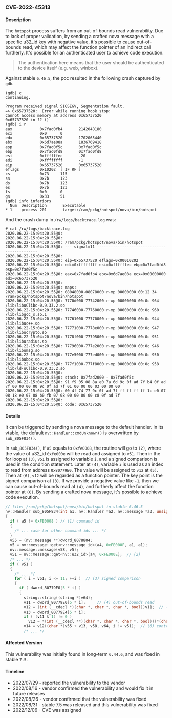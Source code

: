 ### CVE-2022-45313

#### Description

The `hotspot` process suffers from an out-of-bounds read vulnerability. Due to lack of proper validation, by sending a crafted nova message with a specific u32_id key with negative value, it's possible to cause out-of-bounds read, which may affect the function pointer of an indirect call furtherly. It's possible for an authenticated user to achieve code execution.
> The authentication here means that the user should be authenticated to the device itself (e.g. web, winbox).

Against stable `6.46.5`, the poc resulted in the following crash captured by `gdb`.

```shell
(gdb) c
Continuing.

Program received signal SIGSEGV, Segmentation fault.
=> 0x65737520:  Error while running hook_stop:
Cannot access memory at address 0x65737520
0x65737520 in ?? ()
(gdb) i r
eax            0x7fad0fb4       2142048180
ecx            0x0      0
edx            0x65737520       1702065440
ebx            0x6d7ae08a       1836769418
esp            0x7fad0f5c       0x7fad0f5c
ebp            0x7fad0fd8       0x7fad0fd8
esi            0xffffffec       -20
edi            0xffffffff       -1
eip            0x65737520       0x65737520
eflags         0x10202  [ IF RF ]
cs             0x73     115
ss             0x7b     123
ds             0x7b     123
es             0x7b     123
fs             0x0      0
gs             0x33     51
(gdb) info inferiors
  Num  Description       Executable
* 1    process 201       target:/ram/pckg/hotspot/nova/bin/hotspot               
```

And the crash dump in `/rw/logs/backtrace.log` was:

```shell
# cat /rw/logs/backtrace.log 
2020.06.22-15:04:20.55@0: 
2020.06.22-15:04:20.55@0: 
2020.06.22-15:04:20.55@0: /ram/pckg/hotspot/nova/bin/hotspot
2020.06.22-15:04:20.55@0: --- signal=11 --------------------------------------------
2020.06.22-15:04:20.55@0: 
2020.06.22-15:04:20.55@0: eip=0x65737520 eflags=0x00010202
2020.06.22-15:04:20.55@0: edi=0xffffffff esi=0xffffffec ebp=0x7fad0fd8 esp=0x7fad0f5c
2020.06.22-15:04:20.55@0: eax=0x7fad0fb4 ebx=0x6d7ae08a ecx=0x00000000 edx=0x65737520
2020.06.22-15:04:20.55@0: 
2020.06.22-15:04:20.55@0: maps:
2020.06.22-15:04:20.55@0: 08048000-08078000 r-xp 00000000 00:12 34         /ram/pckg/hotspot/nova/bin/hotspot
2020.06.22-15:04:20.55@0: 7770d000-77742000 r-xp 00000000 00:0c 964        /lib/libuClibc-0.9.33.2.so
2020.06.22-15:04:20.55@0: 77746000-77760000 r-xp 00000000 00:0c 960        /lib/libgcc_s.so.1
2020.06.22-15:04:20.55@0: 77761000-77770000 r-xp 00000000 00:0c 944        /lib/libuc++.so
2020.06.22-15:04:20.55@0: 77771000-7778e000 r-xp 00000000 00:0c 947        /lib/libucrypto.so
2020.06.22-15:04:20.55@0: 7778f000-77795000 r-xp 00000000 00:0c 951        /lib/liburadius.so
2020.06.22-15:04:20.55@0: 77796000-777e2000 r-xp 00000000 00:0c 946        /lib/libumsg.so
2020.06.22-15:04:20.55@0: 777e5000-777ed000 r-xp 00000000 00:0c 950        /lib/libubox.so
2020.06.22-15:04:20.55@0: 777f1000-777f8000 r-xp 00000000 00:0c 958        /lib/ld-uClibc-0.9.33.2.so
2020.06.22-15:04:20.55@0: 
2020.06.22-15:04:20.55@0: stack: 0x7fad2000 - 0x7fad0f5c 
2020.06.22-15:04:20.55@0: 91 f9 05 08 8a e0 7a 6d 9c 0f ad 7f b4 0f ad 7f 00 00 00 00 9c 0f ad 7f 01 00 00 00 03 00 00 00 
2020.06.22-15:04:20.55@0: 00 4f 74 77 9c 0f ad 7f ff ff ff ff 1c e0 07 08 18 e0 07 08 b0 fb 07 08 00 00 00 00 c8 0f ad 7f 
2020.06.22-15:04:20.55@0: 
2020.06.22-15:04:20.55@0: code: 0x65737520
```

#### Details

It can be triggered by sending a nova message to the default handler. In its vtable, the default `nv::Handler::cmdUnknown()` is overwritten by `sub_805F834()`.

In `sub_805F834()`, if `a5` equals to `0xfe0008`, the routine will go to `(2)`, where the value of u32_id `0xfe000e` will be read and assigned to `v51`. Then in the for loop at `(3)`, `v51` is assigned to variable `i`, and a signed comparison is used in the condition statement. Later at `(4)`, variable `i` is used as an index to read from address `0x80779E0`. The value will be assigned to `v12` at `(5)`. Then at `(6)`, `v12` will be regarded as a function pointer.
The key point is the signed comparison at `(3)`. If we provide a negative value like `-1`, then we can cause out-of-bounds read at `(4)`, and furtherly affect the function pointer at `(6)`. By sending a crafted nova message, it's possible to achieve code execution.

```c++
// file: /ram/pckg/hotspot/nova/bin/hotspot in stable 6.46.5
nv::Handler sub_805F834(int a1, nv::Handler *a2, nv::message *a3, unsigned int a4, int a5)
{
  if ( a5 != 0xFE0008 ) // (1) command id
  {
    /* ... case for other command ids ... */
  }
  v55 = (nv::message **)dword_8078804;
  v5 = nv::message::get<nv::message_id>(a4, 0xFE000F, a1, a1);
  nv::message::message(v58, v5);
  v51 = nv::message::get<nv::u32_id>(a4, 0xFE000E);  // (2)
  /* ... */
  if ( v51 )
  {
    /* ... */
    for ( i = v51; i <= 11; ++i )  // (3) signed comparison
    {
      if ( dword_80779E0[5 * i] )
      {
        string::string((string *)v64);
        v11 = dword_80779E0[5 * i];     // (4) out-of-bounds read
        v12 = (int (__cdecl *)(char *, char *, char *, bool))v11;  // (5)
        v13 = dword_80779E4[5 * i];
        if ( (v11 & 1) != 0 )
          v12 = *(int (__cdecl **)(char *, char *, char *, bool))(*(char **)((char *)v55 + v13) + v11 - 1);
        v14 = v12((char *)v55 + v13, v58, v64, i != v51);  // (6) control flow hijacking
        /* ... */
```

#### Affected Version

This vulnerability was initially found in long-term `6.44.6`, and was fixed in stable `7.5`.

#### Timeline

+ 2022/07/29 - reported the vulnerability to the vendor
+ 2022/08/16 - vendor confirmed the vulnerability and would fix it in future releases
+ 2022/08/26 - vendor confirmed that the vulnerability was fixed
+ 2022/08/31 - stable 7.5 was released and this vulnerability was fixed
+ 2022/12/06 -  CVE was assigned
